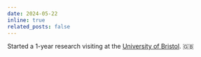 ```yaml
---
date: 2024-05-22
inline: true
related_posts: false
---
```


Started a 1-year research visiting at the [University of Bristol](https://uob-mavi.github.io/people/). :uk:
